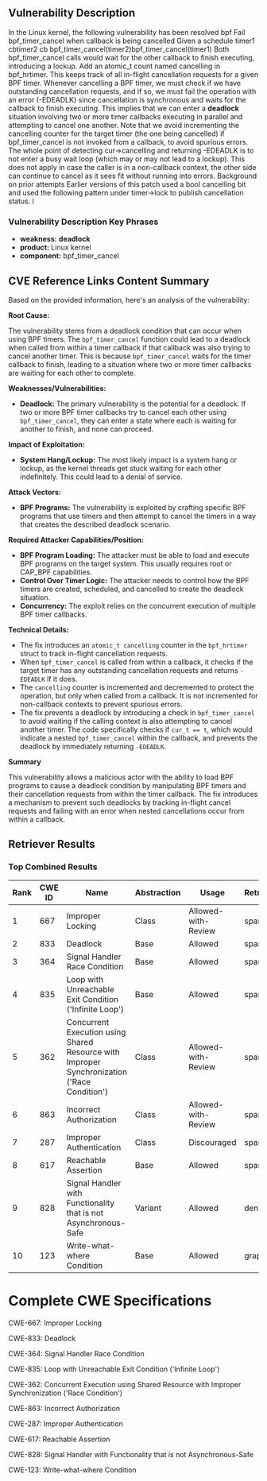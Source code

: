## Vulnerability Description
In the Linux kernel, the following vulnerability has been resolved bpf Fail bpf_timer_cancel when callback is being cancelled Given a schedule timer1 cbtimer2 cb bpf_timer_cancel(timer2)bpf_timer_cancel(timer1) Both bpf_timer_cancel calls would wait for the other callback to finish executing, introducing a lockup. Add an atomic_t count named cancelling in bpf_hrtimer. This keeps track of all in-flight cancellation requests for a given BPF timer. Whenever cancelling a BPF timer, we must check if we have outstanding cancellation requests, and if so, we must fail the operation with an error (-EDEADLK) since cancellation is synchronous and waits for the callback to finish executing. This implies that we can enter a **deadlock** situation involving two or more timer callbacks executing in parallel and attempting to cancel one another. Note that we avoid incrementing the cancelling counter for the target timer (the one being cancelled) if bpf_timer_cancel is not invoked from a callback, to avoid spurious errors. The whole point of detecting cur->cancelling and returning -EDEADLK is to not enter a busy wait loop (which may or may not lead to a lockup). This does not apply in case the caller is in a non-callback context, the other side can continue to cancel as it sees fit without running into errors. Background on prior attempts Earlier versions of this patch used a bool cancelling bit and used the following pattern under timer->lock to publish cancellation status. l

### Vulnerability Description Key Phrases
- **weakness:** **deadlock**
- **product:** Linux kernel
- **component:** bpf_timer_cancel

## CVE Reference Links Content Summary
Based on the provided information, here's an analysis of the vulnerability:

**Root Cause:**

The vulnerability stems from a deadlock condition that can occur when using BPF timers. The `bpf_timer_cancel` function could lead to a deadlock when called from within a timer callback if that callback was also trying to cancel another timer. This is because `bpf_timer_cancel` waits for the timer callback to finish, leading to a situation where two or more timer callbacks are waiting for each other to complete.

**Weaknesses/Vulnerabilities:**

*   **Deadlock:** The primary vulnerability is the potential for a deadlock. If two or more BPF timer callbacks try to cancel each other using `bpf_timer_cancel`, they can enter a state where each is waiting for another to finish, and none can proceed.

**Impact of Exploitation:**

*   **System Hang/Lockup:** The most likely impact is a system hang or lockup, as the kernel threads get stuck waiting for each other indefinitely. This could lead to a denial of service.

**Attack Vectors:**

*   **BPF Programs:** The vulnerability is exploited by crafting specific BPF programs that use timers and then attempt to cancel the timers in a way that creates the described deadlock scenario.

**Required Attacker Capabilities/Position:**

*   **BPF Program Loading:** The attacker must be able to load and execute BPF programs on the target system. This usually requires root or CAP_BPF capabilities.
*   **Control Over Timer Logic:** The attacker needs to control how the BPF timers are created, scheduled, and cancelled to create the deadlock situation.
*   **Concurrency:** The exploit relies on the concurrent execution of multiple BPF timer callbacks.

**Technical Details:**

*   The fix introduces an `atomic_t cancelling` counter in the `bpf_hrtimer` struct to track in-flight cancellation requests.
*   When `bpf_timer_cancel` is called from within a callback, it checks if the target timer has any outstanding cancellation requests and returns `-EDEADLK` if it does.
*   The `cancelling` counter is incremented and decremented to protect the operation, but only when called from a callback. It is not incremented for non-callback contexts to prevent spurious errors.
* The fix prevents a deadlock by introducing a check in `bpf_timer_cancel` to avoid waiting if the calling context is also attempting to cancel another timer. The code specifically checks if `cur_t == t`, which would indicate a nested `bpf_timer_cancel` within the callback, and prevents the deadlock by immediately returning `-EDEADLK`.

**Summary**

This vulnerability allows a malicious actor with the ability to load BPF programs to cause a deadlock condition by manipulating BPF timers and their cancellation requests from within the timer callback. The fix introduces a mechanism to prevent such deadlocks by tracking in-flight cancel requests and failing with an error when nested cancellations occur from within a callback.

## Retriever Results

### Top Combined Results

| Rank | CWE ID | Name | Abstraction | Usage  | Retrievers | Individual Scores |
|------|--------|------|-------------|-------|------------|-------------------|
| 1 | 667 | Improper Locking | Class | Allowed-with-Review | sparse | 0.994 |
| 2 | 833 | Deadlock | Base | Allowed | sparse | 0.990 |
| 3 | 364 | Signal Handler Race Condition | Base | Allowed | sparse | 0.981 |
| 4 | 835 | Loop with Unreachable Exit Condition ('Infinite Loop') | Base | Allowed | sparse | 0.979 |
| 5 | 362 | Concurrent Execution using Shared Resource with Improper Synchronization ('Race Condition') | Class | Allowed-with-Review | sparse | 0.978 |
| 6 | 863 | Incorrect Authorization | Class | Allowed-with-Review | sparse | 0.965 |
| 7 | 287 | Improper Authentication | Class | Discouraged | sparse | 0.964 |
| 8 | 617 | Reachable Assertion | Base | Allowed | sparse | 0.964 |
| 9 | 828 | Signal Handler with Functionality that is not Asynchronous-Safe | Variant | Allowed | dense | 0.388 |
| 10 | 123 | Write-what-where Condition | Base | Allowed | graph | 0.002 |



# Complete CWE Specifications

CWE-667: Improper Locking

CWE-833: Deadlock

CWE-364: Signal Handler Race Condition

CWE-835: Loop with Unreachable Exit Condition ('Infinite Loop')

CWE-362: Concurrent Execution using Shared Resource with Improper Synchronization ('Race Condition')

CWE-863: Incorrect Authorization

CWE-287: Improper Authentication

CWE-617: Reachable Assertion

CWE-828: Signal Handler with Functionality that is not Asynchronous-Safe

CWE-123: Write-what-where Condition